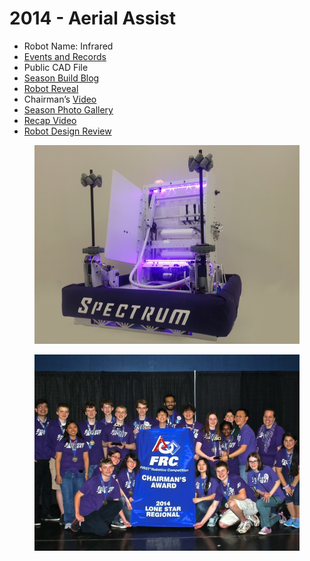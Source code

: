 # 2014 - Aerial Assist

* Robot Name: Infrared
* [Events and Records](https://www.thebluealliance.com/team/3847/2014)
* Public CAD File
* [Season Build Blog](http://blog.spectrum3847.org/2014/01/ariel-assist-day-1.html)
* [Robot Reveal](https://youtu.be/aHeQXjTpmsc)
* Chairman’s [Video](https://youtu.be/bGThUZfhi6w)
* [Season Photo Gallery](https://photos.spectrum3847.org/2014-Competitions)
* [Recap Video](https://youtu.be/izGUItAbqUw)
* [Robot Design Review](https://youtu.be/nsfsSpBtlAg)

<figure><img src="../.gitbook/assets/image (7).png" alt="" width="563"><figcaption></figcaption></figure>

<figure><img src="../.gitbook/assets/image (8).png" alt="" width="563"><figcaption></figcaption></figure>
